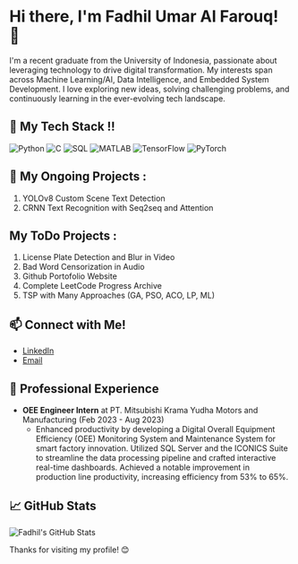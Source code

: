 # Hi there, I'm Fadhil Umar Al Farouq! 👋

I'm a recent graduate from the University of Indonesia, passionate about leveraging technology to drive digital transformation. My interests span across Machine Learning/AI, Data Intelligence, and Embedded System Development. I love exploring new ideas, solving challenging problems, and continuously learning in the ever-evolving tech landscape.

## 🔧 My Tech Stack !!

![Python](https://img.shields.io/badge/-Python-3776AB?style=flat-square&logo=python&logoColor=white)
![C](https://img.shields.io/badge/-C-A8B9CC?style=flat-square&logo=c&logoColor=white)
![SQL](https://img.shields.io/badge/-SQL-4479A1?style=flat-square&logo=sql&logoColor=white)
![MATLAB](https://img.shields.io/badge/-MATLAB-0076A8?style=flat-square&logo=mathworks&logoColor=white)
![TensorFlow](https://img.shields.io/badge/-TensorFlow-FF6F00?style=flat-square&logo=tensorflow&logoColor=white)
![PyTorch](https://img.shields.io/badge/-PyTorch-EE4C2C?style=flat-square&logo=pytorch&logoColor=white)


## 🌱 My Ongoing Projects :

1. YOLOv8 Custom Scene Text Detection
2. CRNN Text Recognition with Seq2seq and Attention

## My ToDo Projects :

1.  License Plate Detection and Blur in Video
2.  Bad Word Censorization in Audio
3.  Github Portofolio Website
4.  Complete LeetCode Progress Archive
5.  TSP with Many Approaches (GA, PSO, ACO, LP, ML)

## 📫 Connect with Me!

- [LinkedIn]([https://www.linkedin.com/in/your-linkedin-profile](https://www.linkedin.com/in/fadhil-u-bb7065140/))
- [Email](fadhilumaraf.9a@gmail.com)

## 💼 Professional Experience

- **OEE Engineer Intern** at PT. Mitsubishi Krama Yudha Motors and Manufacturing (Feb 2023 - Aug 2023)
  - Enhanced productivity by developing a Digital Overall Equipment Efficiency (OEE) Monitoring System and Maintenance System for smart factory innovation. Utilized SQL Server and the ICONICS Suite to streamline the data processing pipeline and crafted interactive real-time dashboards. Achieved a notable improvement in production line productivity, increasing efficiency from 53% to 65%.

## 📈 GitHub Stats

![Fadhil's GitHub Stats](https://github-readme-stats.vercel.app/api?username=Alfadhils&show_icons=true&hide_title=true&hide_border=true&count_private=true)

Thanks for visiting my profile! 😊
